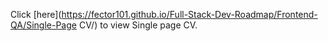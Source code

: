 Click [here](https://fector101.github.io/Full-Stack-Dev-Roadmap/Frontend-QA/Single-Page CV/) to view Single page CV.
